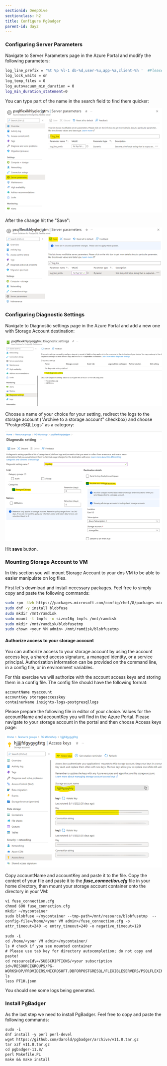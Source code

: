 ```yaml
---
sectionid: DeepDive
sectionclass: h2
title: Configure PgBadger
parent-id: day2
---
```


### Configuring Server Parameters
Navigate to Server Parameters page in the Azure Portal and modify the following parameters:
```sh 
log_line_prefix = '%t %p %l-1 db-%d,user-%u,app-%a,client-%h '  #Please mind the space at the end!
log_lock_waits = on
log_temp_files = 0
log_autovacuum_min_duration = 0
log_min_duration_statement=0
```

You can type part of the name in the search field to find them quicker:

![Server Parameters](media/pgbadger-params.png)

After the change hit the "Save":

![Save changed parameters](media/pgbadger-params-save.png)

### Configuring Diagnostic Settings
Navigate to Diagnostic settings page in the Azure Portal and add a new one with Storage Account destination:

![Server Parameters](media/ds-add.png)

Choose a name of your choice for your setting, redirect the logs to the storage account ("Archive to a storage account" checkbox) and choose "PostgreSQLLogs" as a category:

![Server Parameters](media/ds-create.png)

Hit **save** button.

### Mounting Storage Account to VM
In this section you will mount Storage Account to your dns VM to be able to easier manipulate on log files.

First let's download and install necessary packages. Feel free to simply copy and paste the following commands:

```sh
sudo rpm -Uvh https://packages.microsoft.com/config/rhel/8/packages-microsoft-prod.rpm
sudo dnf -y install blobfuse
sudo mkdir /mnt/ramdisk
sudo mount -t tmpfs -o size=16g tmpfs /mnt/ramdisk
sudo mkdir /mnt/ramdisk/blobfusetmp
sudo chown <your VM admin> /mnt/ramdisk/blobfusetmp
```

#### Authorize access to your storage account
You can authorize access to your storage account by using the account access key, a shared access signature, a managed identity, or a service principal. Authorization information can be provided on the command line, in a config file, or in environment variables. 

For this exercise we will authorize with the account access keys and storing them in a config file. The config file should have the following format:

```shell
accountName myaccount
accountKey storageaccesskey
containerName insights-logs-postgresqllogs
```

Please prepare the following file in editor of your choice. Values for the accountName and accountKey you will find in the Azure Portal. 
Please navigate to your storage account in the portal and then choose Access keys page:

![Server Parameters](media/sa-accesskeys.png)

Copy accountName and accountKey and paste it to the file. Copy the content of your file and paste it to the ***fuse_connection.cfg*** file in your home directory, then mount your storage account container onto the directory in your VM: 

```shell
vi fuse_connection.cfg
chmod 600 fuse_connection.cfg
mkdir ~/mycontainer
sudo blobfuse ~/mycontainer --tmp-path=/mnt/resource/blobfusetmp  --config-file=/home/<your VM admin>/fuse_connection.cfg -o attr_timeout=240 -o entry_timeout=240 -o negative_timeout=120

sudo -i
cd /home/<your VM admin>/mycontainer/
ls # check if you see mounted container
# Please use tab key for directory autocompletion; do not copy and paste!
cd resourceId\=/SUBSCRIPTIONS/<your subscription id>/RESOURCEGROUPS/PG-WORKSHOP/PROVIDERS/MICROSOFT.DBFORPOSTGRESQL/FLEXIBLESERVERS/PSQLFLEXIKHLYQLERJGTM/y\=2022/m\=06/d\=16/h\=09/m\=00/
ls
less PT1H.json 
```

You should see some logs being generated.

### Install PgBadger
As the last step we need to install PgBadger. Feel free to copy and paste the following commands:

```shell
sudo -i
dnf install -y perl perl-devel
wget https://github.com/darold/pgbadger/archive/v11.8.tar.gz
tar xzf v11.8.tar.gz
cd pgbadger-11.8/
perl Makefile.PL
make && make install
```
